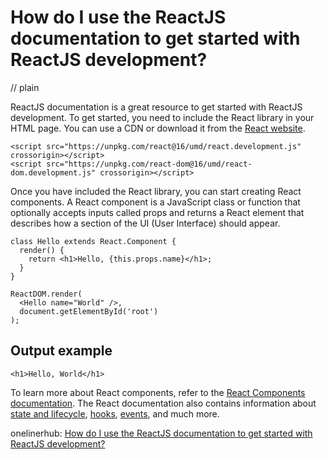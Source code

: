 # How do I use the ReactJS documentation to get started with ReactJS development?
// plain

ReactJS documentation is a great resource to get started with ReactJS development. To get started, you need to include the React library in your HTML page. You can use a CDN or download it from the [React website](https://reactjs.org/).

```
<script src="https://unpkg.com/react@16/umd/react.development.js" crossorigin></script>
<script src="https://unpkg.com/react-dom@16/umd/react-dom.development.js" crossorigin></script>
```

Once you have included the React library, you can start creating React components. A React component is a JavaScript class or function that optionally accepts inputs called props and returns a React element that describes how a section of the UI (User Interface) should appear.

```
class Hello extends React.Component {
  render() {
    return <h1>Hello, {this.props.name}</h1>;
  }
}

ReactDOM.render(
  <Hello name="World" />,
  document.getElementById('root')
);
```

## Output example

```
<h1>Hello, World</h1>
```

To learn more about React components, refer to the [React Components documentation](https://reactjs.org/docs/components-and-props.html). The React documentation also contains information about [state and lifecycle](https://reactjs.org/docs/state-and-lifecycle.html), [hooks](https://reactjs.org/docs/hooks-intro.html), [events](https://reactjs.org/docs/handling-events.html), and much more.

onelinerhub: [How do I use the ReactJS documentation to get started with ReactJS development?](https://onelinerhub.com/reactjs/how-do-i-use-the-reactjs-documentation-to-get-started-with-reactjs-development)